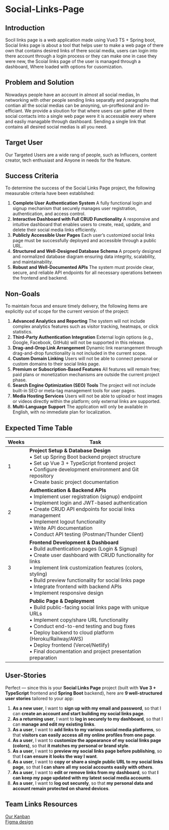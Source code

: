 # Social-Links-Page

## Introduction
Socil links page is a web application made using Vue3 TS + Spring boot, Social links page is about a tool that helps user to make a web page of there own that contains desired links of there social media, users can login into there account through a login process or they can make one in case they were new, the Scoial links page of the user is managed through a dashboard, Where loaded with options for cusomization.

## Problem and Solution
Nowadays people have an account in almost all social medias, In networking with other people sending links separatly and paragraphs that contian all the social medias can be anoyning, un-proffesional and in-efficiant.
We provide a sloution for that where users can gather all there social contacts into a single web page were it is accessable every where and easliy managable through dashboard.
Sending a single link that contains all desired social medias is all you need.   

## Target User
Our Targeted Users are a wide rang of people, such as Influcers, content creator, tech enthusiast and Anyone in needs for the feature.   

## **Success Criteria**
To determine the success of the Social Links Page project, the following measurable criteria have been established:

1. **Complete User Authentication System**
   A fully functional login and signup mechanism that securely manages user registration, authentication, and access control.
2. **Interactive Dashboard with Full CRUD Functionality**
   A responsive and intuitive dashboard that enables users to create, read, update, and delete their social media links efficiently.
3. **Publicly Accessible User Pages**
   Each user’s customized social links page must be successfully deployed and accessible through a public URL.
4. **Structured and Well-Designed Database Schema**
   A properly designed and normalized database diagram ensuring data integrity, scalability, and maintainability.
5. **Robust and Well-Documented APIs**
   The system must provide clear, secure, and reliable API endpoints for all necessary operations between the frontend and backend.


## **Non-Goals**
To maintain focus and ensure timely delivery, the following items are explicitly out of scope for the current version of the project:

1. **Advanced Analytics and Reporting**
   The system will not include complex analytics features such as visitor tracking, heatmaps, or click statistics.
2. **Third-Party Authentication Integration**
   External login options (e.g., Google, Facebook, GitHub) will not be supported in this release.
4. **Drag-and-Drop Link Arrangement**
   Dynamic link rearrangement through drag-and-drop functionality is not included in the current scope.
5. **Custom Domain Linking**
   Users will not be able to connect personal or custom domains to their social links page.
6. **Premium or Subscription-Based Features**
   All features will remain free; paid plans or monetization mechanisms are outside the current project phase.
7. **Search Engine Optimization (SEO) Tools**
   The project will not include built-in SEO or meta-tag management tools for user pages.
8. **Media Hosting Services**
   Users will not be able to upload or host images or videos directly within the platform; only external links are supported.
9. **Multi-Language Support**
   The application will only be available in English, with no immediate plan for localization.


## Expected Time Table

| Weeks | Task |
|-------|------|
| 1     | **Project Setup & Database Design**<br>• Set up Spring Boot backend project structure<br>• Set up Vue 3 + TypeScript frontend project<br>• Configure development environment and Git repository<br>• Create basic project documentation |
| 2     | **Authentication & Backend APIs**<br>• Implement user registration (signup) endpoint<br>• Implement login and JWT-based authentication<br>• Create CRUD API endpoints for social links management<br>• Implement logout functionality<br>• Write API documentation<br>• Conduct API testing (Postman/Thunder Client) |
| 3     | **Frontend Development & Dashboard**<br>• Build authentication pages (Login & Signup)<br>• Create user dashboard with CRUD functionality for links<br>• Implement link customization features (colors, styling)<br>• Build preview functionality for social links page<br>• Integrate frontend with backend APIs<br>• Implement responsive design |
| 4     | **Public Page & Deployment**<br>• Build public-facing social links page with unique URLs<br>• Implement copy/share URL functionality<br>• Conduct end-to-end testing and bug fixes<br>• Deploy backend to cloud platform (Heroku/Railway/AWS)<br>• Deploy frontend (Vercel/Netlify)<br>• Final documentation and project presentation preparation |

## User-Stories
Perfect — since this is your **Social Links Page** project (built with **Vue 3 + TypeScript** frontend and **Spring Boot** backend), here are **9 well-structured user stories** tailored to your app:

1. **As a new user**, I want to **sign up with my email and password**, so that I can **create an account and start building my social links page**.
2. **As a returning user**, I want to **log in securely to my dashboard**, so that I can **manage and edit my existing links**.
3. **As a user**, I want to **add links to my various social media platforms**, so that **visitors can easily access all my online profiles from one page**.
4. **As a user**, I want to **customize the appearance of my social links page (colors)**, so that **it matches my personal or brand style**.
5. **As a user**, I want to **preview my social links page before publishing**, so that **I can ensure it looks the way I want**.
6. **As a user**, I want to **copy or share a single public URL to my social links page**, so that **I can share all my social accounts easily with others**.
7. **As a user**, I want to **edit or remove links from my dashboard**, so that **I can keep my page updated with my latest social media accounts**.
8. **As a user**, I want to **log out securely**, so that **my personal data and account remain protected on shared devices**.

## Team Links Resources
[Our Kanban](https://trello.com/invite/b/68f2864a1d463749d57c831f/ATTIe20ffc9dde2872cde5513eea36c5bfbbBF22C3AD/social-links-page)   
[Figma design](https://www.figma.com/design/YyVY83BTaMs8ojsVnbOHZk/Social-Links-Page?node-id=0-1&t=lYUZrxpuYDuBCmtm-1)

